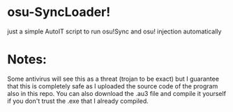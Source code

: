 # osu-SyncLoader!
just a simple AutoIT script to run osu!Sync and osu! injection automatically


# Notes:

Some antivirus will see this as a threat (trojan to be exact) but I guarantee that this is completely safe as I uploaded the source code of the program also in this repo.
You can also download the .au3 file and compile it yourself if you don't trust the .exe that I already compiled.
